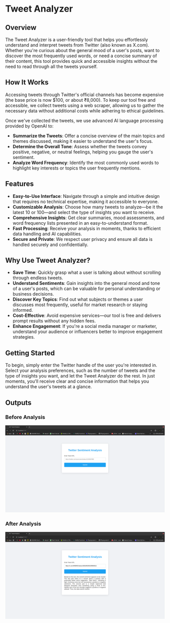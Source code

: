 # Tweet Analyzer

## Overview

The Tweet Analyzer is a user-friendly tool that helps you effortlessly understand and interpret tweets from Twitter (also known as X.com). Whether you're curious about the general mood of a user's posts, want to discover the most frequently used words, or need a concise summary of their content, this tool provides quick and accessible insights without the need to read through all the tweets yourself.

## How It Works

Accessing tweets through Twitter's official channels has become expensive (the base price is now $100, or about ₹8,000). To keep our tool free and accessible, we collect tweets using a web scraper, allowing us to gather the necessary data without additional costs while adhering to ethical guidelines.

Once we've collected the tweets, we use advanced AI language processing provided by OpenAI to:

- **Summarize the Tweets**: Offer a concise overview of the main topics and themes discussed, making it easier to understand the user's focus.
- **Determine the Overall Tone**: Assess whether the tweets convey positive, negative, or neutral feelings, helping you gauge the user's sentiment.
- **Analyze Word Frequency**: Identify the most commonly used words to highlight key interests or topics the user frequently mentions.

## Features

- **Easy-to-Use Interface**: Navigate through a simple and intuitive design that requires no technical expertise, making it accessible to everyone.
- **Customizable Analysis**: Choose how many tweets to analyze—be it the latest 10 or 100—and select the type of insights you want to receive.
- **Comprehensive Insights**: Get clear summaries, mood assessments, and word frequency lists presented in an easy-to-understand format.
- **Fast Processing**: Receive your analysis in moments, thanks to efficient data handling and AI capabilities.
- **Secure and Private**: We respect user privacy and ensure all data is handled securely and confidentially.

## Why Use Tweet Analyzer?

- **Save Time**: Quickly grasp what a user is talking about without scrolling through endless tweets.
- **Understand Sentiments**: Gain insights into the general mood and tone of a user's posts, which can be valuable for personal understanding or business decisions.
- **Discover Key Topics**: Find out what subjects or themes a user discusses most frequently, useful for market research or staying informed.
- **Cost-Effective**: Avoid expensive services—our tool is free and delivers prompt results without any hidden fees.
- **Enhance Engagement**: If you're a social media manager or marketer, understand your audience or influencers better to improve engagement strategies.

## Getting Started

To begin, simply enter the Twitter handle of the user you're interested in. Select your analysis preferences, such as the number of tweets and the type of insights you want, and let the Tweet Analyzer do the rest. In just moments, you'll receive clear and concise information that helps you understand the user's tweets at a glance.

## Outputs

### Before Analysis
![Before Analysis](images/before.png)

### After Analysis
![After Analysis](images/after.png)
